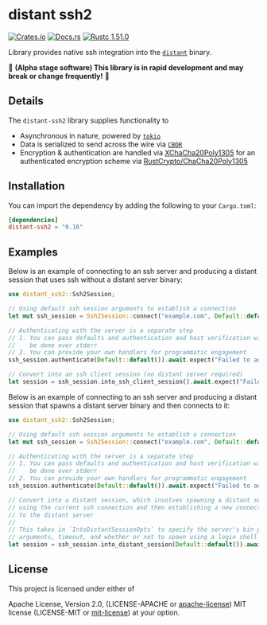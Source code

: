 # distant ssh2

[![Crates.io][distant_crates_img]][distant_crates_lnk] [![Docs.rs][distant_doc_img]][distant_doc_lnk] [![Rustc 1.51.0][distant_rustc_img]][distant_rustc_lnk]

[distant_crates_img]: https://img.shields.io/crates/v/distant-ssh2.svg
[distant_crates_lnk]: https://crates.io/crates/distant-ssh2
[distant_doc_img]: https://docs.rs/distant-ssh2/badge.svg
[distant_doc_lnk]: https://docs.rs/distant-ssh2
[distant_rustc_img]: https://img.shields.io/badge/distant_ssh2-rustc_1.51+-lightgray.svg
[distant_rustc_lnk]: https://blog.rust-lang.org/2021/03/25/Rust-1.51.0.html

Library provides native ssh integration into the
[`distant`](https://github.com/chipsenkbeil/distant) binary.

🚧 **(Alpha stage software) This library is in rapid development and may break or change frequently!** 🚧

## Details

The `distant-ssh2` library supplies functionality to 

- Asynchronous in nature, powered by [`tokio`](https://tokio.rs/)
- Data is serialized to send across the wire via [`CBOR`](https://cbor.io/)
- Encryption & authentication are handled via
  [XChaCha20Poly1305](https://tools.ietf.org/html/rfc8439) for an authenticated
  encryption scheme via
  [RustCrypto/ChaCha20Poly1305](https://github.com/RustCrypto/AEADs/tree/master/chacha20poly1305)

## Installation

You can import the dependency by adding the following to your `Cargo.toml`:

```toml
[dependencies]
distant-ssh2 = "0.16"
```

## Examples

Below is an example of connecting to an ssh server and producing a distant
session that uses ssh without a distant server binary:

```rust
use distant_ssh2::Ssh2Session;

// Using default ssh session arguments to establish a connection
let mut ssh_session = Ssh2Session::connect("example.com", Default::default()).expect("Failed to connect");

// Authenticating with the server is a separate step
// 1. You can pass defaults and authentication and host verification will
//    be done over stderr
// 2. You can provide your own handlers for programmatic engagement
ssh_session.authenticate(Default::default()).await.expect("Failed to authenticate");

// Convert into an ssh client session (no distant server required)
let session = ssh_session.into_ssh_client_session().await.expect("Failed to convert session");
```

Below is an example of connecting to an ssh server and producing a distant
session that spawns a distant server binary and then connects to it:

```rust
use distant_ssh2::Ssh2Session;

// Using default ssh session arguments to establish a connection
let mut ssh_session = Ssh2Session::connect("example.com", Default::default()).expect("Failed to connect");

// Authenticating with the server is a separate step
// 1. You can pass defaults and authentication and host verification will
//    be done over stderr
// 2. You can provide your own handlers for programmatic engagement
ssh_session.authenticate(Default::default()).await.expect("Failed to authenticate");

// Convert into a distant session, which involves spawning a distant server
// using the current ssh connection and then establishing a new connection
// to the distant server
//
// This takes in `IntoDistantSessionOpts` to specify the server's bin path,
// arguments, timeout, and whether or not to spawn using a login shell
let session = ssh_session.into_distant_session(Default::default()).await.expect("Failed to convert session");
```

## License

This project is licensed under either of

Apache License, Version 2.0, (LICENSE-APACHE or
[apache-license][apache-license]) MIT license (LICENSE-MIT or
[mit-license][mit-license]) at your option.

[apache-license]: http://www.apache.org/licenses/LICENSE-2.0
[mit-license]: http://opensource.org/licenses/MIT
